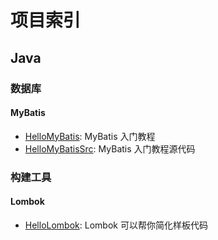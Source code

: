 # 项目索引

## Java

### 数据库

#### MyBatis
- [HelloMyBatis](https://github.com/fish56/HelloMybatis): MyBatis 入门教程
- [HelloMyBatisSrc](https://github.com/fish56/HelloMybatisSrc): MyBatis 入门教程源代码

### 构建工具

#### Lombok
- [HelloLombok](https://github.com/fish56/HelloLombok): Lombok 可以帮你简化样板代码
